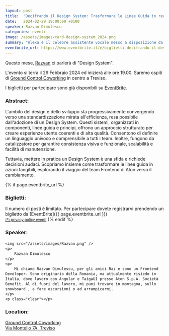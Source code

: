 ```yaml
---
layout: post
title:  "Decifrando il Design System: Trasformare le Linee Guida in realtà nel Team Frontend"
date:   2024-02-29 19:00:00 +0100
speaker: Razvan Dimulescu
categories: eventi
image: /assets/images/card-design-system_2024.png
summary: "Alexa è il celebre assistente vocale messo a disposizione da Amazon. Si può usare tramite gli speaker della serie Echo ma anche con l'app."
eventbrite_url: https://www.eventbrite.it/e/biglietti-decifrando-il-design-system-832356750447
---
```


Questo mese, [Razvan](#speaker) ci parlerà di "Design System".

L'evento si terrà il 29 Febbraio 2024 ed inizierà alle ore 19.00. Saremo ospiti di [Ground Control Coworking](#location) in centro a Treviso.

I biglietti per partecipare sono già disponibili su [EventBrite](#tickets).

<h3>Abstract:</h3>

L'ambito del design e dello sviluppo sta progressivamente convergendo verso una standardizzazione mirata all'efficienza, resa possibile dall'adozione di un Design System. Questi sistemi, organizzati in componenti, linee guida e principi, offrono un approccio strutturato per creare esperienze utente coerenti e di alta qualità. Consentono di definire un linguaggio univoco e comprensibile a tutti i team. Inoltre, fungono da catalizzatore per garantire consistenza visiva e funzionale, scalabilità e facilità di manutenzione.

Tuttavia, mettere in pratica un Design System è una sfida e richiede decisioni audaci. Scopriamo insieme come trasformare le linee guida in azioni tangibili, esplorando il viaggio del team Frontend di Aton verso il cambiamento.

{% if page.eventbrite_url %}
<a id="tickets"></a>

<h3>Biglietti:</h3>
Il numero di posti è limitato. Per partecipare dovete registrarvi prendendo un biglietto da [EventBrite]({{ page.eventbrite_url }})<br/>
<small><a href="#privacy-policy">(*) privacy policy eventi</a></small>
{% endif %}

<a id="speaker"></a>
<h3>Speaker:</h3>

<div class="speaker-container">

    <img src="/assets/images/Razvan.png" />
    <p>
        Razvan Dimulescu
    </p>
    <p>
        Mi chiamo Razvan Dimulescu, per gli amici Raz e sono un Frontend Developer. Sono originario della Romania, ma attualmente risiedo in Italia, dove lavoro con Angular e TaigaUI presso Aton S.p.A. Società Benefit. Al di fuori del lavoro, mi puoi trovare in montagna, sullo snowboard , a fare escursioni o ad arrampicarmi.
    </p>
    <p class="clear"></p>

</div>

<a id="location"></a>

<h3>Location:</h3>

[Ground Control Coworking<br />Via Montello 7A, Treviso](https://maps.app.goo.gl/VVDLiexmprHsaF9Y7)
